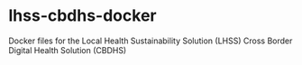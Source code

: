 # lhss-cbdhs-docker
Docker files for the Local Health Sustainability Solution (LHSS) Cross Border Digital Health Solution (CBDHS)

